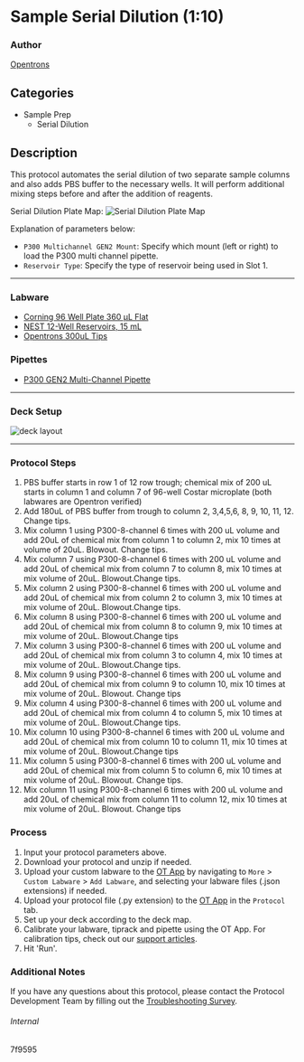 # Sample Serial Dilution (1:10)

### Author
[Opentrons](https://opentrons.com/)

## Categories
* Sample Prep
	* Serial Dilution

## Description
This protocol automates the serial dilution of two separate sample columns and also adds PBS buffer to the necessary wells. It will perform additional mixing steps before and after the addition of reagents.

Serial Dilution Plate Map:
![Serial Dilution Plate Map](https://opentrons-protocol-library-website.s3.amazonaws.com/custom-README-images/7f9595/7f9595_dilution_map.png)

Explanation of parameters below:
* `P300 Multichannel GEN2 Mount`: Specify which mount (left or right) to load the P300 multi channel pipette.
* `Reservoir Type`: Specify the type of reservoir being used in Slot 1.

---

### Labware
* [Corning 96 Well Plate 360 µL Flat](https://labware.opentrons.com/corning_96_wellplate_360ul_flat?category=wellPlate)
* [NEST 12-Well Reservoirs, 15 mL](https://shop.opentrons.com/collections/reservoirs/products/nest-12-well-reservoir-15-ml)
* [Opentrons 300uL Tips](https://shop.opentrons.com/collections/opentrons-tips/products/opentrons-300ul-tips)

### Pipettes
* [P300 GEN2 Multi-Channel Pipette](https://shop.opentrons.com/collections/ot-2-robot/products/8-channel-electronic-pipette)

---

### Deck Setup
![deck layout](https://opentrons-protocol-library-website.s3.amazonaws.com/custom-README-images/7f9595/7f9595.png)

---

### Protocol Steps

1. PBS buffer starts in row 1 of 12 row trough; chemical mix of 200 uL starts in column 1 and column 7 of 96-well Costar microplate (both labwares are Opentron verified)
2. Add 180uL of PBS buffer from trough to column 2, 3,4,5,6, 8, 9, 10, 11, 12. Change tips.
3. Mix column 1 using P300-8-channel 6 times with 200 uL volume and add 20uL of chemical mix from column 1 to column 2, mix 10 times at volume of 20uL. Blowout. Change tips.
4. Mix column 7 using P300-8-channel 6 times with 200 uL volume and add 20uL of chemical mix from column 7 to column 8, mix 10 times at mix volume of 20uL. Blowout.Change tips.
5. Mix column 2 using P300-8-channel 6 times with 200 uL volume and add 20uL of chemical mix from column 2 to column 3, mix 10 times at mix volume of 20uL. Blowout.Change tips.
6. Mix column 8 using P300-8-channel 6 times with 200 uL volume and add 20uL of chemical mix from column 8 to column 9, mix 10 times at mix volume of 20uL. Blowout.Change tips
7. Mix column 3 using P300-8-channel 6 times with 200 uL volume and add 20uL of chemical mix from column 3 to column 4, mix 10 times at mix volume of 20uL. Blowout.Change tips.
8. Mix column 9 using P300-8-channel 6 times with 200 uL volume and add 20uL of chemical mix from column 9 to column 10, mix 10 times at mix volume of 20uL. Blowout. Change tips
9. Mix column 4 using P300-8-channel 6 times with 200 uL volume and add 20uL of chemical mix from column 4 to column 5, mix 10 times at mix volume of 20uL. Blowout.Change tips.
10. Mix column 10 using P300-8-channel 6 times with 200 uL volume and add 20uL of chemical mix from column 10 to column 11, mix 10 times at mix volume of 20uL. Blowout.Change tips
11. Mix column 5 using P300-8-channel 6 times with 200 uL volume and add 20uL of chemical mix from column 5 to column 6, mix 10 times at mix volume of 20uL. Blowout. Change tips.
12. Mix column 11 using P300-8-channel 6 times with 200 uL volume and add 20uL of chemical mix from column 11 to column 12, mix 10 times at mix volume of 20uL. Blowout. Change tips

### Process
1. Input your protocol parameters above.
2. Download your protocol and unzip if needed.
3. Upload your custom labware to the [OT App](https://opentrons.com/ot-app) by navigating to `More` > `Custom Labware` > `Add Labware`, and selecting your labware files (.json extensions) if needed.
4. Upload your protocol file (.py extension) to the [OT App](https://opentrons.com/ot-app) in the `Protocol` tab.
5. Set up your deck according to the deck map.
6. Calibrate your labware, tiprack and pipette using the OT App. For calibration tips, check out our [support articles](https://support.opentrons.com/en/collections/1559720-guide-for-getting-started-with-the-ot-2).
7. Hit 'Run'.

### Additional Notes
If you have any questions about this protocol, please contact the Protocol Development Team by filling out the [Troubleshooting Survey](https://protocol-troubleshooting.paperform.co/).

###### Internal
7f9595